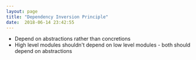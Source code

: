 ```yaml
---
layout: page
title: "Dependency Inversion Principle"
date:  2018-06-14 23:42:55
---
```


- Depend on abstractions rather than concretions
- High level modules shouldn't depend on low level modules -
  both should depend on abstractions
